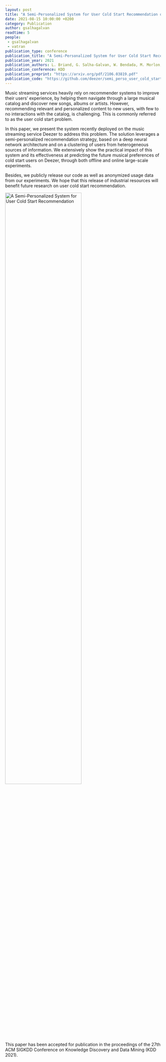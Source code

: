 ```yaml
---
layout: post
title: "A Semi-Personalized System for User Cold Start Recommendation on Music Streaming Apps"
date: 2021-08-15 10:00:00 +0200
category: Publication
author: gsalhagalvan
readtime: 5
people:
 - gsalhagalvan
 - vatran
publication_type: conference
publication_title: "A Semi-Personalized System for User Cold Start Recommendation on Music Streaming Apps"
publication_year: 2021
publication_authors: L. Briand, G. Salha-Galvan, W. Bendada, M. Morlon, V.A. Tran
publication_conference: KDD
publication_preprint: "https://arxiv.org/pdf/2106.03819.pdf"
publication_code: "https://github.com/deezer/semi_perso_user_cold_start"
---
```


Music streaming services heavily rely on recommender systems to
improve their users’ experience, by helping them navigate through
a large musical catalog and discover new songs, albums or artists.
However, recommending relevant and personalized content to new
users, with few to no interactions with the catalog, is challenging.
This is commonly referred to as the user cold start problem.

In this paper, we present the system recently deployed on the music streaming service Deezer to address this problem. The solution
leverages a semi-personalized recommendation strategy, based on a deep neural network architecture and on a clustering of users
from heterogeneous sources of information. We extensively show the practical impact of this system and its effectiveness at predicting the future musical preferences of cold start users on Deezer,
through both offline and online large-scale experiments.

Besides, we publicly release our code as well as anonymized usage data from our experiments. We hope that this release of industrial resources will benefit future research on user cold start recommendation.

<div class="publication-illustration">
    <img
        style="width: 70%;"
        src="{{ '/static/images/publis/briand21kdd/system.png' | prepend: site.url }}"
        alt="A Semi-Personalized System for User Cold Start Recommendation"/>
</div>

This paper has been accepted for publication in the proceedings of the 27th ACM SIGKDD Conference on Knowledge Discovery and Data Mining (KDD 2021).
